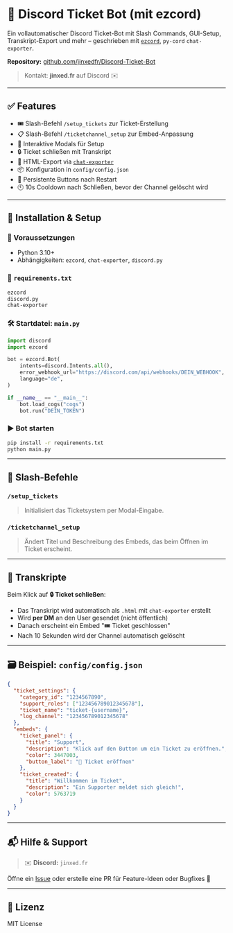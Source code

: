 # 🎫 Discord Ticket Bot (mit ezcord)

Ein vollautomatischer Discord Ticket-Bot mit Slash Commands, GUI-Setup, Transkript-Export und mehr – geschrieben mit [`ezcord`]([https://github.com/NullDev/ezcord](https://github.com/tibue99/ezcord)), `py-cord` `chat-exporter`.

**Repository:** [github.com/jinxedfr/Discord-Ticket-Bot](https://github.com/jinxedfr/Discord-Ticket-Bot)

> Kontakt: **jinxed.fr** auf Discord ✉️

---

## ✅ Features

- 🎟️ Slash-Befehl `/setup_tickets` zur Ticket-Erstellung
- 📋 Slash-Befehl `/ticketchannel_setup` zur Embed-Anpassung
- 💬 Interaktive Modals für Setup
- 🔒 Ticket schließen mit Transkript
- 📄 HTML-Export via [`chat-exporter`](https://pypi.org/project/chat-exporter)
- 📦 Konfiguration in `config/config.json`
- 🔁 Persistente Buttons nach Restart
- 🕙 10s Cooldown nach Schließen, bevor der Channel gelöscht wird

---

## 🚀 Installation & Setup

### 🔧 Voraussetzungen
- Python 3.10+
- Abhängigkeiten: `ezcord`, `chat-exporter`, `discord.py`

### 📁 `requirements.txt`
```txt
ezcord
discord.py
chat-exporter
```

### 🛠️ Startdatei: `main.py`
```python
import discord
import ezcord

bot = ezcord.Bot(
    intents=discord.Intents.all(),
    error_webhook_url="https://discord.com/api/webhooks/DEIN_WEBHOOK",
    language="de",
)

if __name__ == "__main__":
    bot.load_cogs("cogs")
    bot.run("DEIN_TOKEN")
```

### ▶️ Bot starten
```bash
pip install -r requirements.txt
python main.py
```

---

## 🧩 Slash-Befehle

### `/setup_tickets`
> Initialisiert das Ticketsystem per Modal-Eingabe.

### `/ticketchannel_setup`
> Ändert Titel und Beschreibung des Embeds, das beim Öffnen im Ticket erscheint.

---

## 📄 Transkripte

Beim Klick auf **🔒 Ticket schließen**:
- Das Transkript wird automatisch als `.html` mit `chat-exporter` erstellt
- Wird **per DM** an den User gesendet (nicht öffentlich)
- Danach erscheint ein Embed "🎟️ Ticket geschlossen"
- Nach 10 Sekunden wird der Channel automatisch gelöscht

---

## 🗃 Beispiel: `config/config.json`
```json
{
  "ticket_settings": {
    "category_id": "1234567890",
    "support_roles": ["123456789012345678"],
    "ticket_name": "ticket-{username}",
    "log_channel": "123456789012345678"
  },
  "embeds": {
    "ticket_panel": {
      "title": "Support",
      "description": "Klick auf den Button um ein Ticket zu eröffnen.",
      "color": 3447003,
      "button_label": "🎫 Ticket eröffnen"
    },
    "ticket_created": {
      "title": "Willkommen im Ticket",
      "description": "Ein Supporter meldet sich gleich!",
      "color": 5763719
    }
  }
}
```

---

## 📬 Hilfe & Support
> ✉️ **Discord:** `jinxed.fr`

Öffne ein [Issue](https://github.com/jinxedfr/Discord-Ticket-Bot/issues) oder erstelle eine PR für Feature-Ideen oder Bugfixes 🙌

---

## 🧾 Lizenz
MIT License
